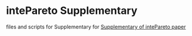 # intePareto Supplementary
files and scripts for Supplementary for [Supplementary of intePareto paper](https://bmcgenomics.biomedcentral.com/articles/10.1186/s12864-020-07205-6)

